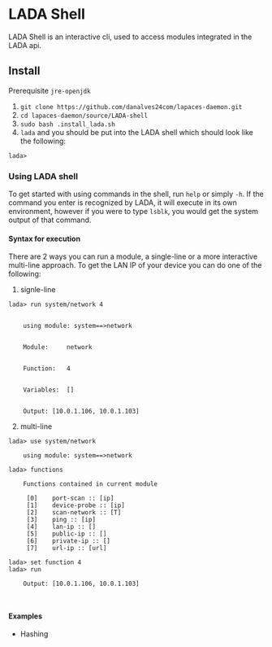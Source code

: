 # LADA Shell
LADA Shell is an interactive cli, used to access modules integrated in the LADA api.

## Install

Prerequisite `jre-openjdk`

1. `git clone https://github.com/danalves24com/lapaces-daemon.git`
2. `cd lapaces-daemon/source/LADA-shell`
3. `sudo bash .install_lada.sh`
4. `lada` and you should be put into the LADA shell which should look like the following:

```
lada>
```

### Using LADA shell
To get started with using commands in the shell, run `help` or simply `-h`. If the command you enter is recognized by LADA, it will execute in its own environment, however if you were to type `lsblk`, you would get the system output of that command.
#### Syntax for execution
There are 2 ways you can run a module, a single-line or a more interactive multi-line approach.
To get the LAN IP of your device you can do one of the following:
1. signle-line

``` 
lada> run system/network 4


	using module: system==>network


	Module:		network


	Function:	4


	Variables:	[]


	Output: [10.0.1.106, 10.0.1.103]

```


2. multi-line

```
lada> use system/network

	using module: system==>network

lada> functions

	Functions contained in current module

	 [0]	port-scan :: [ip]
	 [1]	device-probe :: [ip]
	 [2]	scan-network :: [T]
	 [3]	ping :: [ip]
	 [4]	lan-ip :: []
	 [5]	public-ip :: []
	 [6]	private-ip :: []
	 [7]	url-ip :: [url]

lada> set function 4
lada> run

	Output: [10.0.1.106, 10.0.1.103]

    
```

#### Examples
+ Hashing 
